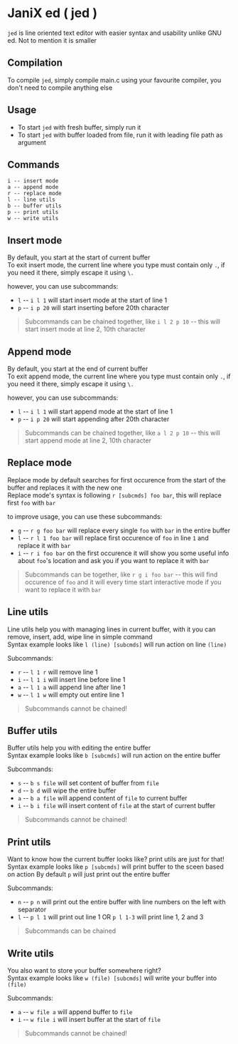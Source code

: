 # JaniX ed ( jed )
`jed` is line oriented text editor with easier syntax and usability unlike GNU ed. Not to mention it is smaller

## Compilation
To compile `jed`, simply compile main.c using your favourite compiler, you don't need to compile anything else

## Usage
* To start `jed` with fresh buffer, simply run it
* To start `jed` with buffer loaded from file, run it with leading file path as argument

## Commands
```
i -- insert mode
a -- append mode
r -- replace mode
l -- line utils
b -- buffer utils
p -- print utils
w -- write utils
```
## Insert mode
By default, you start at the start of current buffer<br>
To exit insert mode, the current line where you type must contain only `.`, if you need it there, simply escape it using `\.`

however, you can use subcommands:
* `l` -- `i l 1` will start insert mode at the start of line 1
* `p` -- `i p 20` will start inserting before 20th character
> Subcommands can be chained together, like `i l 2 p 10` -- this will start insert mode at line 2, 10th character
## Append mode
By default, you start at the end of current buffer<br>
To exit append mode, the current line where you type must contain only `.`, if you need it there, simply escape it using `\.`

however, you can use subcommands:
* `l` -- `i l 1` will start append mode at the start of line 1
* `p` -- `i p 20` will start appending after 20th character
> Subcommands can be chained together, like `a l 2 p 10` -- this will start append mode at line 2, 10th character
## Replace mode
Replace mode by default searches for first occurence from the start of the buffer and replaces it with the new one<br>
Replace mode's syntax is following `r [subcmds] foo bar`, this will replace first `foo` with `bar`

to improve usage, you can use these subcommands:
* `g` -- `r g foo bar` will replace every single `foo` with `bar` in the entire buffer
* `l` -- `r l 1 foo bar` will replace first occurence of `foo` in line `1` and replace it with `bar`
* `i` -- `r i foo bar` on the first occurence it will show you some useful info about `foo`'s location and ask you if you want to replace it with `bar`

> Subcommands can be together, like `r g i foo bar` -- this will find occurence of `foo` and it will every time start interactive mode if you want to replace it with `bar`
## Line utils
Line utils help you with managing lines in current buffer, with it you can remove, insert, add, wipe line in simple command<br>
Syntax example looks like `l (line) [subcmds]` will run action on line `(line)`

Subcommands:
* `r` -- `l 1 r` will remove line 1
* `i` -- `l 1 i` will insert line before line 1
* `a` -- `l 1 a` will append line after line 1
* `w` -- `l 1 w` will empty out entire line 1

> Subcommands cannot be chained!
## Buffer utils
Buffer utils help you with editing the entire buffer<br>
Syntax example looks like `b [subcmds]` will run action on the entire buffer

Subcommands:
* `s` -- `b s file` will set content of buffer from `file`
* `d` -- `b d` will wipe the entire buffer
* `a` -- `b a file` will append content of `file` to current buffer
* `i` -- `b i file` will insert content of `file` at the start of current buffer

> Subcommands cannot be chained!
## Print utils
Want to know how the current buffer looks like? print utils are just for that!<br>
Syntax example looks like `p [subcmds]` will print buffer to the sceen based on action
By default `p` will just print out the entire buffer

Subcommands:
* `n` -- `p n` will print out the entire buffer with line numbers on the left with separator
* `l` -- `p l 1` will print out line 1 OR `p l 1-3` will print line 1, 2 and 3

> Subcommands can be chained
## Write utils
You also want to store your buffer somewhere right?<br>
Syntax example looks like `w (file) [subcmds]` will write your buffer into `(file)`

Subcommands:
* `a` -- `w file a` will append buffer to `file`
* `i` -- `w file i` will insert buffer at the start of `file`

> Subcommands cannot be chained!

